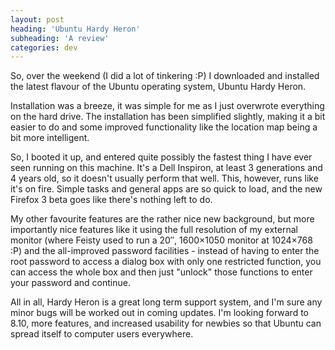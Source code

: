 ```yaml
---
layout: post
heading: 'Ubuntu Hardy Heron'
subheading: 'A review'
categories: dev
---
```


So, over the weekend (I did a lot of tinkering :P) I downloaded and installed the latest flavour of the Ubuntu operating system, Ubuntu Hardy Heron.

Installation was a breeze, it was simple for me as I just overwrote everything on the hard drive. The installation has been simplified slightly, making it a bit easier to do and some improved functionality like the location map being a bit more intelligent.

So, I booted it up, and entered quite possibly the fastest thing I have ever seen running on this machine. It's a Dell Inspiron, at least 3 generations and 4 years old, so it doesn't usually perform that well. This, however, runs like it's on fire. Simple tasks and general apps are so quick to load, and the new Firefox 3 beta goes like there's nothing left to do.

My other favourite features are the rather nice new background, but more importantly nice features like it using the full resolution of my external monitor (where Feisty used to run a 20″, 1600×1050 monitor at 1024×768 :P) and the all-improved password facilities - instead of having to enter the root password to access a dialog box with only one restricted function, you can access the whole box and then just "unlock" those functions to enter your password and continue.

All in all, Hardy Heron is a great long term support system, and I'm sure any minor bugs will be worked out in coming updates. I'm looking forward to 8.10, more features, and increased usability for newbies so that Ubuntu can spread itself to computer users everywhere. 
